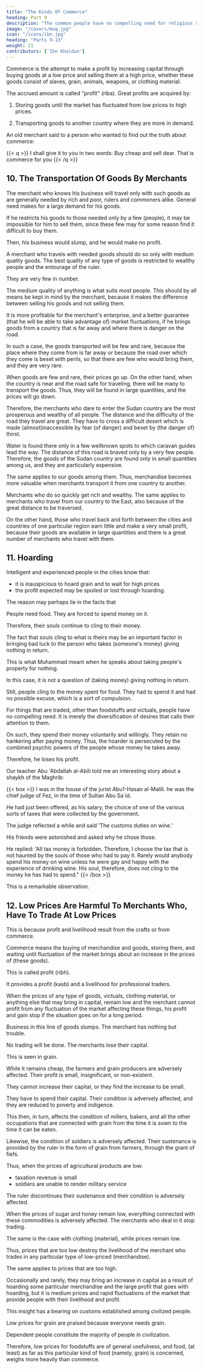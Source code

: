 ```yaml
---
title: "The Kinds Of Commerce"
heading: Part 9
description: "The common people have no compelling need for religious services. They are needed only by the religious."
image: "/covers/muq.jpg"
icon: "/icons/ibn.jpg"
heading: "Parts 9-13"
weight: 21
contributors: ['Ibn Khaldun']
---
```




Commerce is the attempt to make a profit by increasing capital through buying goods at a low price and selling them at a high price, whether these goods consist of slaves, grain, animals, weapons, or clothing material. 

The accrued amount is called "profit" (riba). Great profits are acquired by:

1. Storing goods until the market has fluctuated from low prices to high prices.

2. Transporting goods to another country where they are more in demand.

An old merchant said to a person who wanted to find out the truth about commerce:

{{< q >}}
I shall give it to you in two words: Buy cheap and sell dear. That is commerce for you
{{< /q >}}


## 10. The Transportation Of Goods By Merchants

The merchant who knows his business will travel only with such goods as are generally needed by rich and poor, rulers and commoners alike. General need makes for a large demand for his goods. 

If he restricts his goods to those needed only by a few (people), it may be impossible for him to sell them, since these few may for some reason find it difficult to buy them.

Then, his business would slump, and he would make no profit.

A merchant who travels with needed goods should do so only with medium quality goods. The best quality of any type of goods is restricted to wealthy people and the entourage of the ruler. 

They are very few in number. 

The medium quality of anything is what suits most people. This should by all means be kept in mind by the merchant, because it makes the difference between selling his goods and not selling them.

It is more profitable for the merchant's enterprise, and a better guarantee (that he will be able to take advantage of) market fluctuations, if he brings goods from a country that is far away and where there is danger on the road. 

In such a case, the goods transported will be few and rare, because the place where they come from is far away or because the road over which they come is beset with perils, so that there are few who would bring them, and they are very rare. 

When goods are few and rare, their prices go up. On the other hand, when the country is near and the road safe for traveling, there will be many to transport the goods. Thus, they will be found in large quantities, and the prices will go down.

Therefore, the merchants who dare to enter the Sudan country are the most prosperous and wealthy of all people. The distance and the difficulty of the road they travel are great. They have to cross a difficult desert which is made (almost)inaccessible by fear (of danger) and beset by (the danger of) thirst. 

Water is found there only in a few wellknown spots to which caravan guides lead the way. The distance of this road is braved only by a very few people. Therefore, the goods of the Sudan country are found only in small quantities among us, and they are particularly expensive. 

The same applies to our goods among them. Thus, merchandise becomes more valuable when merchants transport it from
one country to another. 

Merchants who do so quickly get rich and wealthy. The same applies to merchants who travel from our country to the East, also because of the great distance to be traversed.

On the other hand, those who travel back and forth between the cities and countries of one particular region earn little and make a very small profit, because their goods are available in large quantities and there is a great number of merchants who travel with them.


## 11. Hoarding

Intelligent and experienced people in the cities know that:
- it is inauspicious to hoard grain and to wait for high prices
- the profit expected may be spoiled or lost through hoarding. 

The reason may perhaps lie in the facts that 

People need food. They are forced to spend money on it. 

Therefore, their souls continue to cling to their money.

The fact that souls cling to what is theirs may be an important factor in bringing bad luck to the person who takes (someone's money) giving nothing in return. 

This is what Muhammad meant when he speaks about taking people's property for nothing. 

In this case, it is not a question of (taking money) giving nothing in return.

Still, people cling to the money spent for food. They had to spend it and had no possible excuse, which is a sort of compulsion. 

For things that are traded, other than foodstuffs and victuals, people have no compelling need. It is merely the diversification of desires that calls their attention to them. 

On such, they spend their money voluntarily and willingly. They retain no hankering after paying money. Thus, the hoarder is persecuted by the combined psychic powers of the people whose money he takes away. 

Therefore, he loses his profit. 


Our teacher Abu 'Abdallah al-Abili told me an interesting story about a shaykh of the Maghrib: 

{{< box >}}
I was in the house of the jurist Abu1-Hasan al-Malili. he was the chief judge of Fez, in the time of Sultan Abu Sa`id. 

He had just been offered, as his salary, the choice of one of the various sorts of taxes that were collected by the government. 

The judge reflected a while and said 'The customs duties on wine.' 

His friends were astonished and asked why he chose those.

He replied: 'All tax money is forbidden. Therefore, I choose the tax that is not haunted by the souls of those who had to pay it. Rarely would anybody spend his money on wine unless he were gay and happy with the experience of drinking wine. His soul, therefore, does not cling to the money he has had to spend." 
{{< /box >}}

This is a remarkable observation. 


## 12. Low Prices Are Harmful To Merchants Who, Have To Trade At Low Prices

This is because profit and livelihood result from the crafts or from commerce.

Commerce means the buying of merchandise and goods, storing them, and waiting until fluctuation of the market brings about an increase in the prices of (these goods). 

This is called profit (ribh). 

It provides a profit (kasb) and a livelihood for professional traders.

When the prices of any type of goods, victuals, clothing material, or anything else that may bring in capital, remain low and the merchant cannot profit from any fluctuation of the market affecting these things, his profit and gain stop if the situation goes on for a long period. 

Business in this line of goods slumps. The merchant has nothing but trouble. 

No trading will be done. The merchants lose their capital. 

This is seen in grain. 

While it remains cheap, the farmers and grain producers are adversely affected. Their profit is small, insignificant, or non-existent.

They cannot increase their capital, or they find the increase to be small.

They have to spend their capital. Their condition is adversely affected, and they are reduced to poverty and indigence. 

This then, in turn, affects the condition of millers, bakers, and all the other occupations that are connected with grain from the time it is sown to the time it can be eaten.

Likewise, the condition of soldiers is adversely affected. Their sustenance is provided by the ruler in the form of grain from farmers, through the grant of fiefs. 

Thus, when the prices of agricultural products are low:
- taxation revenue is small
- soldiers are unable to render military service

The ruler discontinues their sustenance and their condition is adversely affected.

When the prices of sugar and honey remain low, everything connected with these commodities is adversely affected. The merchants who deal in it stop trading. 

The same is the case with clothing (material), while prices remain low. 

Thus, prices that are too low destroy the livelihood of the merchant who trades in any particular type of low-priced (merchandise). 

The same applies to prices that are too high. 

Occasionally and rarely, they may bring an increase in capital as a result of hoarding some particular merchandise and the large profit that goes with hoarding, but it is medium prices and rapid fluctuations of the market that provide people with their livelihood and profit.

This insight has a bearing on customs established among civilized people.

Low prices for grain are praised because everyone needs grain.

Dependent people constitute the majority of people in civilization.

Therefore, low prices for foodstuffs are of general usefulness, and food, (at least) as far as this particular kind of food (namely, grain) is concerned, weighs more heavily than commerce. 
